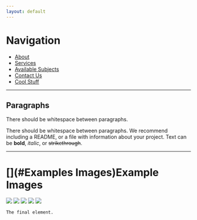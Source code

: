 ```yaml
---
layout: default
---
```


# [](#Navigation)Navigation

* [About](about)
* [Services](services)
* [Available Subjects](available-subjects)
* [Contact Us](contact-us)
* [Cool Stuff](cool-stuff)

* * *
## [](#Paragraphs)Paragraphs

There should be whitespace between paragraphs.

There should be whitespace between paragraphs. We recommend including a README, or a file with information about your project. Text can be **bold**, _italic_, or ~~strikethrough~~.

* * *
# [](#Examples Images)Example Images

![](https://cdn.rawgit.com/HelloBeastie/HelloBeastie.github.io/master/_includes/Tesla%20Coil.jpg)
![](https://cdn.rawgit.com/HelloBeastie/HelloBeastie.github.io/master/_includes/Molecule.png)
![](https://cdn.rawgit.com/HelloBeastie/HelloBeastie.github.io/master/_includes/Microorganism.jpg)
![](https://cdn.rawgit.com/HelloBeastie/HelloBeastie.github.io/master/_includes/Mathematics.jpg)
![](https://cdn.rawgit.com/HelloBeastie/HelloBeastie.github.io/master/_includes/Languages.jpg)

```
The final element.
```
